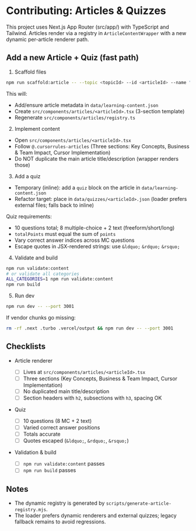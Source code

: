 # Contributing: Articles & Quizzes

This project uses Next.js App Router (src/app/) with TypeScript and Tailwind. Articles render via a registry in `ArticleContentWrapper` with a new dynamic per-article renderer path.

## Add a new Article + Quiz (fast path)

1. Scaffold files

```bash
npm run scaffold:article -- --topic <topicId> --id <articleId> --name "Title"
```

This will:

- Add/ensure article metadata in `data/learning-content.json`
- Create `src/components/articles/<articleId>.tsx` (3-section template)
- Regenerate `src/components/articles/registry.ts`

2. Implement content

- Open `src/components/articles/<articleId>.tsx`
- Follow `@.cursorrules-articles` (Three sections: Key Concepts, Business & Team Impact, Cursor Implementation)
- Do NOT duplicate the main article title/description (wrapper renders those)

3. Add a quiz

- Temporary (inline): add a `quiz` block on the article in `data/learning-content.json`
- Refactor target: place in `data/quizzes/<articleId>.json` (loader prefers external files; falls back to inline)

Quiz requirements:

- 10 questions total; 8 multiple-choice + 2 text (freeform/short/long)
- `totalPoints` must equal the sum of `points`
- Vary correct answer indices across MC questions
- Escape quotes in JSX-rendered strings: use `&ldquo;` `&rdquo;` `&rsquo;`

4. Validate and build

```bash
npm run validate:content
# or validate all categories
ALL_CATEGORIES=1 npm run validate:content
npm run build
```

5. Run dev

```bash
npm run dev -- --port 3001
```

If vendor chunks go missing:

```bash
rm -rf .next .turbo .vercel/output && npm run dev -- --port 3001
```

## Checklists

- Article renderer

  - [ ] Lives at `src/components/articles/<articleId>.tsx`
  - [ ] Three sections (Key Concepts, Business & Team Impact, Cursor Implementation)
  - [ ] No duplicated main title/description
  - [ ] Section headers with `h2`, subsections with `h3`, spacing OK

- Quiz

  - [ ] 10 questions (8 MC + 2 text)
  - [ ] Varied correct answer positions
  - [ ] Totals accurate
  - [ ] Quotes escaped (`&ldquo;`, `&rdquo;`, `&rsquo;`)

- Validation & build
  - [ ] `npm run validate:content` passes
  - [ ] `npm run build` passes

## Notes

- The dynamic registry is generated by `scripts/generate-article-registry.mjs`.
- The loader prefers dynamic renderers and external quizzes; legacy fallback remains to avoid regressions.
